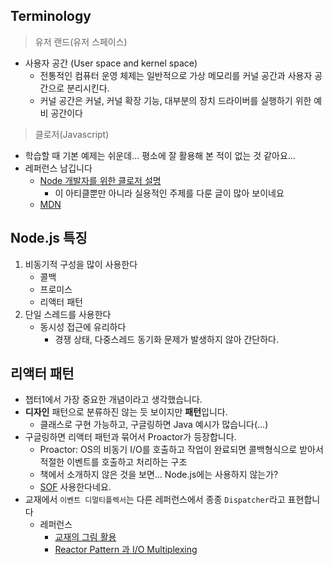 ## Terminology
> 유저 랜드(유저 스페이스)
- 사용자 공간 (User space and kernel space)
  - 전통적인 컴퓨터 운영 체제는 일반적으로 가상 메모리를 커널 공간과 사용자 공간으로 분리시킨다.
  - 커널 공간은 커널, 커널 확장 기능, 대부분의 장치 드라이버를 실행하기 위한 예비 공간이다
> 클로저(Javascript)
  - 학습할 때 기본 예제는 쉬운데... 평소에 잘 활용해 본 적이 없는 것 같아요...
  - 레퍼런스 남깁니다
    - [Node 개발자를 위한 클로저 설명](https://medium.com/nodejs-server/node-%EA%B0%9C%EB%B0%9C%EC%9E%90%EB%A5%BC-%EC%9C%84%ED%95%9C-%ED%81%B4%EB%A1%9C%EC%A0%80-%EC%84%A4%EB%AA%85-f750c8614548)
      - 이 아티클뿐만 아니라 실용적인 주제를 다룬 글이 많아 보이네요
    - [MDN](https://developer.mozilla.org/ko/docs/Web/JavaScript/Closures)

## Node.js 특징
1. 비동기적 구성을 많이 사용한다
   - 콜백
   - 프로미스
   - 리액터 패턴
2. 단일 스레드를 사용한다
   - 동시성 접근에 유리하다
      - 경쟁 상태, 다중스레드 동기화 문제가 발생하지 않아 간단하다.

## 리액터 패턴
- 챕터1에서 가장 중요한 개념이라고 생각했습니다.
- **디자인** 패턴으로 분류하진 않는 듯 보이지만 **패턴**입니다.
  - 클래스로 구현 가능하고, 구글링하면 Java 예시가 많습니다(...)
- 구글링하면 리액터 패턴과 묶어서 Proactor가 등장합니다.
  - Proactor: OS의 비동기 I/O를 호출하고 작업이 완료되면 콜백형식으로 받아서 적절한 이벤트를 호출하고 처리하는 구조
  - 책에서 소개하지 않은 것을 보면... Node.js에는 사용하지 않는가?
  - [SOF](https://stackoverflow.com/questions/56739934/is-nodejs-representing-reactor-or-proactor-design-pattern) 사용한다네요.
- 교재에서 `이벤트 디멀티플렉서`는 다른 레퍼런스에서 종종 `Dispatcher`라고 표현합니다
  - 레퍼런스
    - [교재의 그림 활용](https://riverandeye.tistory.com/entry/1-Reactor-Pattern)
    - [Reactor Pattern 과 I/O Multiplexing](https://sjh836.tistory.com/184)